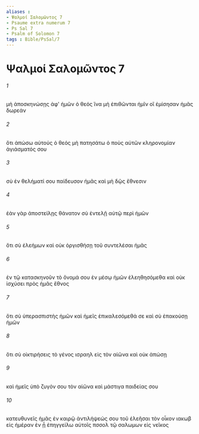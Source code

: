 ```yaml
---
aliases : 
- Ψαλμοί Σαλoμῶντος 7
- Psaume extra numerum 7
- Ps Sal 7
- Psalm of Solomon 7
tags : Bible/PsSal/7
---
```


# Ψαλμοί Σαλoμῶντος 7

###### 1
μὴ ἀποσκηνώσῃς ἀφ' ἡμῶν ὁ θεός ἵνα μὴ ἐπιθῶνται ἡμῖν οἳ ἐμίσησαν ἡμᾶς δωρεάν
###### 2
ὅτι ἀπώσω αὐτούς ὁ θεός μὴ πατησάτω ὁ ποὺς αὐτῶν κληρονομίαν ἁγιάσματός σου
###### 3
σὺ ἐν θελήματί σου παίδευσον ἡμᾶς καὶ μὴ δῷς ἔθνεσιν
###### 4
ἐὰν γὰρ ἀποστείλῃς θάνατον σὺ ἐντελῇ αὐτῷ περὶ ἡμῶν
###### 5
ὅτι σὺ ἐλεήμων καὶ οὐκ ὀργισθήσῃ τοῦ συντελέσαι ἡμᾶς
###### 6
ἐν τῷ κατασκηνοῦν τὸ ὄνομά σου ἐν μέσῳ ἡμῶν ἐλεηθησόμεθα καὶ οὐκ ἰσχύσει πρὸς ἡμᾶς ἔθνος
###### 7
ὅτι σὺ ὑπερασπιστὴς ἡμῶν καὶ ἡμεῖς ἐπικαλεσόμεθά σε καὶ σὺ ἐπακούσῃ ἡμῶν
###### 8
ὅτι σὺ οἰκτιρήσεις τὸ γένος ισραηλ εἰς τὸν αἰῶνα καὶ οὐκ ἀπώσῃ
###### 9
καὶ ἡμεῖς ὑπὸ ζυγόν σου τὸν αἰῶνα καὶ μάστιγα παιδείας σου
###### 10
κατευθυνεῖς ἡμᾶς ἐν καιρῷ ἀντιλήψεώς σου τοῦ ἐλεῆσαι τὸν οἶκον ιακωβ εἰς ἡμέραν ἐν ᾗ ἐπηγγείλω αὐτοῖς πσσολ τῷ σαλωμων εἰς νεῖκος
